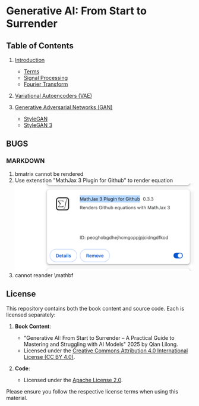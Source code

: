 # Generative AI: From Start to Surrender

## Table of Contents

1. [Introduction](book/chapter%201%20Introduction)
   - [Terms](book/chapter%201%20Introduction/1.1%20terminology.md)
   - [Signal Processing](book/chapter%201%20Introduction/1.3%20signal%20processing.md)
   - [Fourier Transform](book/chapter%201%20Introduction/1.2%20fourier%20transform.md)

2. [Variational Autoencoders (VAE)](book/chapter%202%20VAE)

3. [Generative Adversarial Networks (GAN)](book/chapter%203%20GAN)
   - [StyleGAN](book/chapter%203%20GAN/2.3%20stylegan/paper.md)
   - [StyleGAN 3](book/chapter%203%20GAN/2.5%20stylegan%203/paper.md)
## BUGS
### MARKDOWN
   1. bmatrix cannot be rendered
   2. Use extenstion "MathJax 3 Plugin for Github" to render equation![alt text](docs/images/image-12.png)
   3. cannot reander \mathbf

## License

This repository contains both the book content and source code. Each is licensed separately:

1. **Book Content**:

   - "Generative AI: From Start to Surrender – A Practical Guide to Mastering and Struggling with AI Models"  2025 by Qian Lilong.
   - Licensed under the [Creative Commons Attribution 4.0 International License (CC BY 4.0)](https://creativecommons.org/licenses/by/4.0/).
2. **Code**:

   - Licensed under the [Apache License 2.0](http://www.apache.org/licenses/LICENSE-2.0).

Please ensure you follow the respective license terms when using this material.
